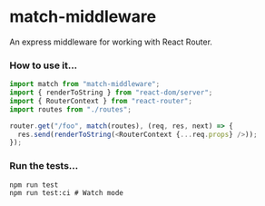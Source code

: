 # match-middleware
An express middleware for working with React Router.

### How to use it...
```js
import match from "match-middleware";
import { renderToString } from "react-dom/server";
import { RouterContext } from "react-router";
import routes from "./routes";

router.get("/foo", match(routes), (req, res, next) => {
  res.send(renderToString(<RouterContext {...req.props} />));
});
```

### Run the tests...
```shell
npm run test
npm run test:ci # Watch mode
```
